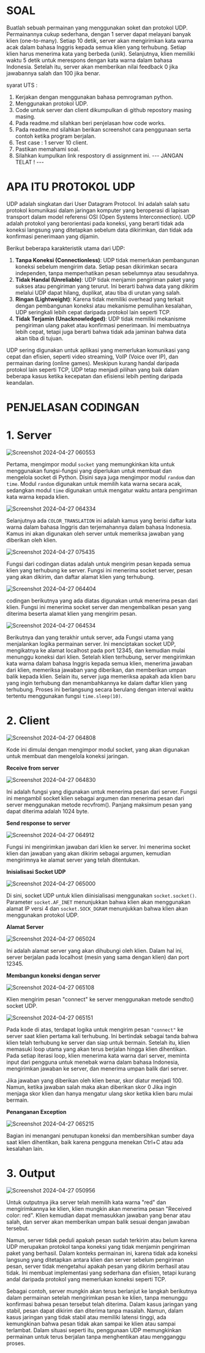 # SOAL
Buatlah sebuah permainan yang menggunakan soket dan protokol UDP. Permainannya cukup sederhana, dengan 1 server dapat melayani banyak klien (one-to-many). Setiap 10 detik, server akan mengirimkan kata warna acak dalam bahasa Inggris kepada semua klien yang terhubung. Setiap klien harus menerima kata yang berbeda (unik). Selanjutnya, klien memiliki waktu 5 detik untuk merespons dengan kata warna dalam bahasa Indonesia. Setelah itu, server akan memberikan nilai feedback 0 jika jawabannya salah dan 100 jika benar.

syarat UTS :
1. Kerjakan dengan menggunakan bahasa pemrograman python.
2. Menggunakan protokol UDP.
3. Code untuk server dan client dikumpulkan di github repostory masing masing. 
4. Pada readme.md silahkan beri penjelasan how code works.
5. Pada readme.md silahkan berikan screenshot cara penggunaan serta contoh ketika program berjalan. 
6. Test case : 1 server 10 client. 
7. Pastikan memahami soal.
8. Silahkan kumpulkan link respostory di assignment ini.
 --- JANGAN TELAT ! ---

# APA ITU PROTOKOL UDP
UDP adalah singkatan dari User Datagram Protocol. Ini adalah salah satu protokol komunikasi dalam jaringan komputer yang beroperasi di lapisan transport dalam model referensi OSI (Open Systems Interconnection). UDP adalah protokol yang berorientasi pada koneksi, yang berarti tidak ada koneksi langsung yang ditetapkan sebelum data dikirimkan, dan tidak ada konfirmasi penerimaan yang dijamin.

Berikut beberapa karakteristik utama dari UDP:
1. **Tanpa Koneksi (Connectionless)**: UDP tidak memerlukan pembangunan koneksi sebelum mengirim data. Setiap pesan dikirimkan secara independen, tanpa memperhatikan pesan sebelumnya atau sesudahnya.
2. **Tidak Handal (Unreliable)**: UDP tidak menjamin pengiriman paket yang sukses atau pengiriman yang terurut. Ini berarti bahwa data yang dikirim melalui UDP dapat hilang, duplikat, atau tiba di urutan yang salah.
3. **Ringan (Lightweight)**: Karena tidak memiliki overhead yang terkait dengan pembangunan koneksi atau mekanisme pemulihan kesalahan, UDP seringkali lebih cepat daripada protokol lain seperti TCP.
4. **Tidak Terjamin (Unacknowledged)**: UDP tidak memiliki mekanisme pengiriman ulang paket atau konfirmasi penerimaan. Ini membuatnya lebih cepat, tetapi juga berarti bahwa tidak ada jaminan bahwa data akan tiba di tujuan.

UDP sering digunakan untuk aplikasi yang memerlukan komunikasi yang cepat dan efisien, seperti video streaming, VoIP (Voice over IP), dan permainan daring (online games). Meskipun kurang handal daripada protokol lain seperti TCP, UDP tetap menjadi pilihan yang baik dalam beberapa kasus ketika kecepatan dan efisiensi lebih penting daripada keandalan.

# PENJELASAN CODINGAN
# 1. Server
![Screenshot 2024-04-27 060553](https://github.com/phlipvs/UTS-PEMROGRAMAN-JARINGAN/assets/150348543/56e5b6b2-7d4e-4ebb-96f1-b7aef7281206)

Pertama, mengimpor modul `socket` yang memungkinkan kita untuk menggunakan fungsi-fungsi yang diperlukan untuk membuat dan mengelola socket di Python. Disini saya juga mengimpor modul `random` dan `time`. Modul `random` digunakan untuk memilih kata warna secara acak, sedangkan modul `time` digunakan untuk mengatur waktu antara pengiriman kata warna kepada klien.

![Screenshot 2024-04-27 064334](https://github.com/phlipvs/UTS-PEMROGRAMAN-JARINGAN/assets/150348543/1b9a945e-086d-40d7-824e-633b8c19f431)

Selanjutnya ada `COLOR_TRANSLATION` ini adalah kamus yang berisi daftar kata warna dalam bahasa Inggris dan terjemahannya dalam bahasa Indonesia. Kamus ini akan digunakan oleh server untuk memeriksa jawaban yang diberikan oleh klien.

![Screenshot 2024-04-27 075435](https://github.com/phlipvs/UTS-PEMROGRAMAN-JARINGAN/assets/150348543/71a3f5d7-4b4b-48e5-be75-095b4ec10881)

Fungsi dari codingan diatas adalah untuk mengirim pesan kepada semua klien yang terhubung ke server. Fungsi ini menerima socket server, pesan yang akan dikirim, dan daftar alamat klien yang terhubung.

![Screenshot 2024-04-27 064404](https://github.com/phlipvs/UTS-PEMROGRAMAN-JARINGAN/assets/150348543/61dafd9f-e79c-4b5a-bf70-0881701e6bd1)

codingan berikutnya yang ada diatas digunakan untuk menerima pesan dari klien. Fungsi ini menerima socket server dan mengembalikan pesan yang diterima beserta alamat klien yang mengirim pesan.

![Screenshot 2024-04-27 064534](https://github.com/phlipvs/UTS-PEMROGRAMAN-JARINGAN/assets/150348543/212f975e-a787-4eef-9d11-d78266a6e1bb)

Berikutnya dan yang terakhir untuk server, ada Fungsi utama yang menjalankan logika permainan server. Ini menciptakan socket UDP, mengikatnya ke alamat localhost pada port 12345, dan kemudian mulai menunggu koneksi dari klien. Setelah klien terhubung, server mengirimkan kata warna dalam bahasa Inggris kepada semua klien, menerima jawaban dari klien, memeriksa jawaban yang diberikan, dan memberikan umpan balik kepada klien. Selain itu, server juga memeriksa apakah ada klien baru yang ingin terhubung dan menambahkannya ke dalam daftar klien yang terhubung. Proses ini berlangsung secara berulang dengan interval waktu tertentu menggunakan fungsi `time.sleep(10)`.

# 2. Client
![Screenshot 2024-04-27 064808](https://github.com/phlipvs/UTS-PEMROGRAMAN-JARINGAN/assets/150348543/f72814e8-001e-4592-ab12-a6922729486a)

Kode ini dimulai dengan mengimpor modul socket, yang akan digunakan untuk membuat dan mengelola koneksi jaringan.

__Receive from server__

![Screenshot 2024-04-27 064830](https://github.com/phlipvs/UTS-PEMROGRAMAN-JARINGAN/assets/150348543/948600f0-5b97-4910-a917-0c6715502741)

Ini adalah fungsi yang digunakan untuk menerima pesan dari server. Fungsi ini mengambil socket klien sebagai argumen dan menerima pesan dari server menggunakan metode recvfrom(). Panjang maksimum pesan yang dapat diterima adalah 1024 byte.

__Send response to server__

![Screenshot 2024-04-27 064912](https://github.com/phlipvs/UTS-PEMROGRAMAN-JARINGAN/assets/150348543/279d5981-0f19-4b66-8f60-06844cef69ea)

Fungsi ini mengirimkan jawaban dari klien ke server. Ini menerima socket klien dan jawaban yang akan dikirim sebagai argumen, kemudian mengirimnya ke alamat server yang telah ditentukan.

__Inisialisasi Socket UDP__

![Screenshot 2024-04-27 065000](https://github.com/phlipvs/UTS-PEMROGRAMAN-JARINGAN/assets/150348543/7001452c-4fb2-4773-afd2-0907180c576e)

Di sini, socket UDP untuk klien diinisialisasi menggunakan `socket.socket()`. Parameter `socket.AF_INET` menunjukkan bahwa klien akan menggunakan alamat IP versi 4 dan `socket.SOCK_DGRAM` menunjukkan bahwa klien akan menggunakan protokol UDP.

__Alamat Server__

![Screenshot 2024-04-27 065024](https://github.com/phlipvs/UTS-PEMROGRAMAN-JARINGAN/assets/150348543/e11ef84b-5274-4ae8-b2ce-681b6962204e)

Ini adalah alamat server yang akan dihubungi oleh klien. Dalam hal ini, server berjalan pada localhost (mesin yang sama dengan klien) dan port 12345.

__Membangun koneksi dengan server__

![Screenshot 2024-04-27 065108](https://github.com/phlipvs/UTS-PEMROGRAMAN-JARINGAN/assets/150348543/352bb9f4-168a-4ab7-b968-f1eb9f95404d)

Klien mengirim pesan "connect" ke server menggunakan metode sendto() socket UDP.

![Screenshot 2024-04-27 065151](https://github.com/phlipvs/UTS-PEMROGRAMAN-JARINGAN/assets/150348543/464af627-ed89-4a0e-b24a-f39b94697ea2)

Pada kode di atas, terdapat logika untuk mengirim pesan `"connect"` ke server saat klien pertama kali terhubung. Ini bertindak sebagai tanda bahwa klien telah terhubung ke server dan siap untuk bermain. Setelah itu, klien memasuki loop utama yang akan terus berjalan hingga klien dihentikan. Pada setiap iterasi loop, klien menerima kata warna dari server, meminta input dari pengguna untuk menebak warna dalam bahasa Indonesia, mengirimkan jawaban ke server, dan menerima umpan balik dari server.

Jika jawaban yang diberikan oleh klien benar, skor diatur menjadi 100. Namun, ketika jawaban salah maka akan diberikan skor 0 Jika ingin menjaga skor klien dan hanya mengatur ulang skor ketika klien baru mulai bermain.

__Penanganan Exception__

![Screenshot 2024-04-27 065215](https://github.com/phlipvs/UTS-PEMROGRAMAN-JARINGAN/assets/150348543/76919d0b-a592-43b5-b10b-2314725cb7df)

Bagian ini menangani penutupan koneksi dan membersihkan sumber daya saat klien dihentikan, baik karena pengguna menekan Ctrl+C atau ada kesalahan lain.

# 3. Output
![Screenshot 2024-04-27 050956](https://github.com/phlipvs/UTS-PEMROGRAMAN-JARINGAN/assets/150348543/ffc020ef-380f-4711-b4bf-5548159d92bc)

Untuk outputnya jika server telah memilih kata warna "red" dan mengirimkannya ke klien, klien mungkin akan menerima pesan "Received color: red". Klien kemudian dapat memasukkan jawaban yang benar atau salah, dan server akan memberikan umpan balik sesuai dengan jawaban tersebut.

Namun, server tidak peduli apakah pesan sudah terkirim atau belum karena UDP merupakan protokol tanpa koneksi yang tidak menjamin pengiriman paket yang berhasil. Dalam konteks permainan ini, karena tidak ada koneksi langsung yang ditetapkan antara klien dan server sebelum pengiriman pesan, server tidak mengetahui apakah pesan yang dikirim berhasil atau tidak. Ini membuat implementasi yang sederhana dan efisien, tetapi kurang andal daripada protokol yang memerlukan koneksi seperti TCP.

Sebagai contoh, server mungkin akan terus berlanjut ke langkah berikutnya dalam permainan setelah mengirimkan pesan ke klien, tanpa menunggu konfirmasi bahwa pesan tersebut telah diterima. Dalam kasus jaringan yang stabil, pesan dapat dikirim dan diterima tanpa masalah. Namun, dalam kasus jaringan yang tidak stabil atau memiliki latensi tinggi, ada kemungkinan bahwa pesan tidak akan sampai ke klien atau sampai terlambat. Dalam situasi seperti itu, penggunaan UDP memungkinkan permainan untuk terus berjalan tanpa menghentikan atau mengganggu proses.
